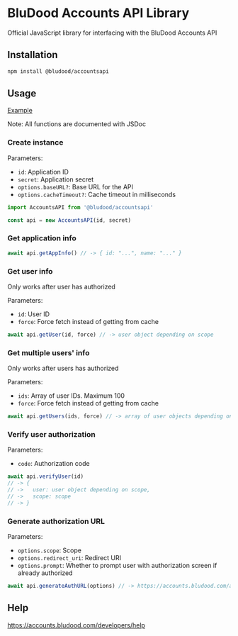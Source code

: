 # BluDood Accounts API Library

Official JavaScript library for interfacing with the BluDood Accounts API

## Installation

```bash
npm install @bludood/accountsapi
```

## Usage

[Example](https://github.com/BluDood/AccountsAPI/tree/main/example)

Note: All functions are documented with JSDoc

### Create instance

Parameters:

- `id`: Application ID
- `secret`: Application secret
- `options.baseURL?`: Base URL for the API
- `options.cacheTimeout?`: Cache timeout in milliseconds

```js
import AccountsAPI from '@bludood/accountsapi'

const api = new AccountsAPI(id, secret)
```

### Get application info

```js
await api.getAppInfo() // -> { id: "...", name: "..." }
```

### Get user info

Only works after user has authorized

Parameters:

- `id`: User ID
- `force`: Force fetch instead of getting from cache

```js
await api.getUser(id, force) // -> user object depending on scope
```

### Get multiple users' info

Only works after users has authorized

Parameters:

- `ids`: Array of user IDs. Maximum 100
- `force`: Force fetch instead of getting from cache

```js
await api.getUsers(ids, force) // -> array of user objects depending on scopes
```

### Verify user authorization

Parameters:

- `code`: Authorization code

```js
await api.verifyUser(id)
// -> {
// ->   user: user object depending on scope,
// ->   scope: scope
// -> }
```

### Generate authorization URL

Parameters:

- `options.scope`: Scope
- `options.redirect_uri`: Redirect URI
- `options.prompt`: Whether to prompt user with authorization screen if already authorized

```js
await api.generateAuthURL(options) // -> https://accounts.bludood.com/auth/authorize...
```

## Help

https://accounts.bludood.com/developers/help
